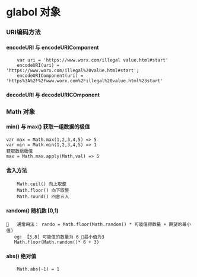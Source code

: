 # glabol 对象

### URI编码方法

#### encodeURI 与 encodeURIComponent
```
    var uri = 'https://www.worx.com/illegal value.html#start'
    encodeURI(uri) = 'https://www.worx.com/illegal%20value.html#start';
    encodeURIComponent(uri) = 'https%3A%2F%2Fwww.worx.com%2Fillegal%20value.html%23start'
```
#### decodeURI 与 decodeURICOmponent 


### Math 对象

#### min() 与 max() 获取一组数据的极值
```
var max = Math.max(1,2,3,4,5) => 5
var min = Math.min(1,2,3,4,5) => 1
获取数组极值
max = Math.max.apply(Math,val) => 5
```
#### 舍入方法
```
    Math.ceil() 向上取整
    Math.floor() 向下取整
    Math.round() 四舍五入
```
#### random() 随机数 [0,1)
```
   通常用法： rando = Math.floor(Math.random() * 可能值得数量 + 期望的最小值)
   eg: 【3,8] 可能值的数量为 6 最小值为3
   Math.floor(Math.random()* 6 + 3)
```
#### abs() 绝对值
```
    Math.abs(-1) = 1
```
